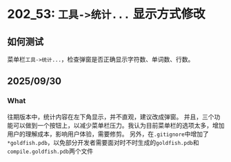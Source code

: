 # 202_53: `工具->统计...` 显示方式修改
## 如何测试
菜单栏`工具->统计...`，检查弹窗是否正确显示字符数、单词数、行数。

## 2025/09/30
### What
往期版本中，统计内容在左下角显示，并不直观，建议改成弹窗。
并且，三个功能可以做到一个按钮上，以减少菜单栏压力。我认为目前菜单栏的选项太多，增加用户的理解成本，影响用户体验，需要修剪。
另外，在`.gitignore`中增加了`*goldfish.pdb`，以免部分开发者需要面对时不时生成的`goldfish.pdb`和`compile.goldfish.pdb`两个文件
